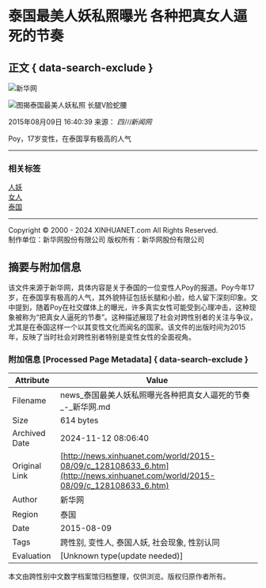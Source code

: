 # 泰国最美人妖私照曝光 各种把真女人逼死的节奏

## 正文 { data-search-exclude }


![新华网](http://www.xinhuanet.com/imgs2015/xhwxlogo300.jpg)

![图揭泰国最美人妖私照 长腿V脸蛇腰](http://news.xinhuanet.com/photo/2015-08/09/128107635_14390752185071n.jpg)

2015年08月09日 16:40:39 来源： _四川新闻网_

Poy，17岁变性，在泰国享有极高的人气

---

### 相关标签

[人妖](javascript:)  
[女人](javascript:)  
[泰国](javascript:)

---

Copyright © 2000 - 2024 XINHUANET.com All Rights Reserved.  
制作单位：新华网股份有限公司  版权所有：新华网股份有限公司

## 摘要与附加信息

<!-- tcd_abstract -->
该文件来源于新华网，具体内容是关于泰国的一位变性人Poy的报道。Poy今年17岁，在泰国享有极高的人气，其外貌特征包括长腿和小脸，给人留下深刻印象。文中提到，随着Poy在社交媒体上的曝光，许多真实女性可能受到心理冲击，这种现象被称为“把真女人逼死的节奏”。这种描述展现了社会对跨性别者的关注与争议，尤其是在泰国这样一个以其变性文化而闻名的国家。该文件的出版时间为2015年，反映了当时社会对跨性别者特别是变性女性的全面视角。
<!-- tcd_abstract_end -->

### 附加信息 [Processed Page Metadata] { data-search-exclude }

| Attribute       | Value                                  |
|-----------------|----------------------------------------|
| Filename        | news_泰国最美人妖私照曝光各种把真女人逼死的节奏_-_新华网.md                             |
| Size            | 614 bytes                           |
| Archived Date   | 2024-11-12 08:06:40                             |
| Original Link   | [http://news.xinhuanet.com/world/2015-08/09/c_128108633_6.htm](http://news.xinhuanet.com/world/2015-08/09/c_128108633_6.htm)                       |
| Author          | 新华网                               |
| Region          | 泰国                               |
| Date            | 2015-08-09                                 |
| Tags            | 跨性别, 变性人, 泰国人妖, 社会现象, 性别认同                                 |
| Evaluation            | [Unknown type(update needed)]                                 |
<!-- tcd_table_end -->

本文由跨性别中文数字档案馆归档整理，仅供浏览。版权归原作者所有。

